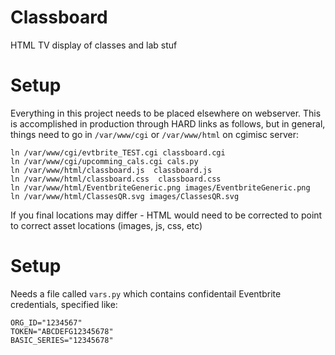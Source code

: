 
# Classboard

HTML TV display of classes and lab stuf

# Setup

Everything in this project needs to be placed elsewhere on webserver. This is accomplished in production through HARD links as follows, but in general, things need to go in `/var/www/cgi` or `/var/www/html` on cgimisc server:

```
ln /var/www/cgi/evtbrite_TEST.cgi classboard.cgi
ln /var/www/cgi/upcomming_cals.cgi cals.py
ln /var/www/html/classboard.js  classboard.js
ln /var/www/html/classboard.css  classboard.css
ln /var/www/html/EventbriteGeneric.png images/EventbriteGeneric.png
ln /var/www/html/ClassesQR.svg images/ClassesQR.svg
```

If you final locations may differ - HTML would need to be corrected to point to correct asset locations (images, js, css, etc)

# Setup

Needs a file called `vars.py` which contains confidentail Eventbrite credentials, specified like:

```
ORG_ID="1234567"
TOKEN="ABCDEFG12345678"
BASIC_SERIES="12345678"
```
